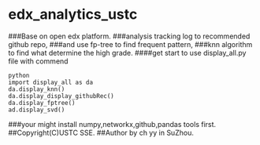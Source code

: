 # edx_analytics_ustc
###Base on open edx platform.
###analysis tracking log to recommended github repo,
###and use fp-tree to find frequent pattern,
###knn algorithm to find what determine the high grade.
####get start to use display_all.py file with commend
```
python
import display_all as da
da.display_knn()
da.display_display_githubRec()
da.display_fptree()
ad.display_svd()
```
###your might install numpy,networkx,github,pandas tools first.
##Copyright(C)USTC SSE.
##Author by ch yy in SuZhou.

